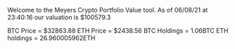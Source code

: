 Welcome to the Meyers Crypto Portfolio Value tool. 
As of 06/08/21 at 23:40:16 our valuation is $100579.3 

BTC Price = $32863.88
 ETH Price = $2438.56
BTC Holdings = 1.06BTC
 ETH holdings = 26.960005962ETH 
